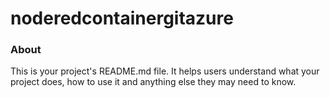 noderedcontainergitazure
========================

### About

This is your project's README.md file. It helps users understand what your
project does, how to use it and anything else they may need to know.
